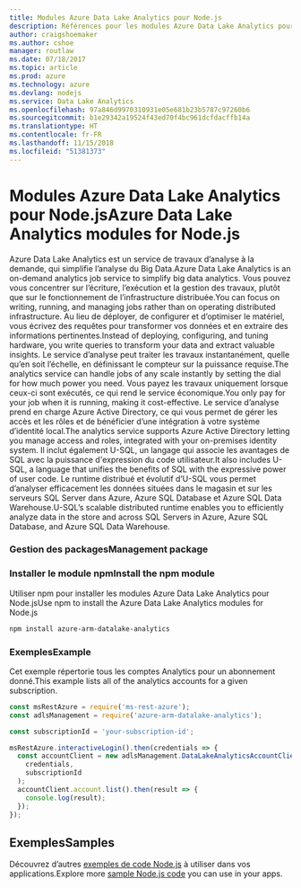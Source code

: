 ```yaml
---
title: Modules Azure Data Lake Analytics pour Node.js
description: Références pour les modules Azure Data Lake Analytics pour Node.js
author: craigshoemaker
ms.author: cshoe
manager: routlaw
ms.date: 07/18/2017
ms.topic: article
ms.prod: azure
ms.technology: azure
ms.devlang: nodejs
ms.service: Data Lake Analytics
ms.openlocfilehash: 97a846d9970310931e05e681b23b5787c97260b6
ms.sourcegitcommit: b1e29342a19524f43ed70f4bc961dcfdacffb14a
ms.translationtype: HT
ms.contentlocale: fr-FR
ms.lasthandoff: 11/15/2018
ms.locfileid: "51381373"
---
```

# <a name="azure-data-lake-analytics-modules-for-nodejs"></a><span data-ttu-id="46014-103">Modules Azure Data Lake Analytics pour Node.js</span><span class="sxs-lookup"><span data-stu-id="46014-103">Azure Data Lake Analytics modules for Node.js</span></span>

<span data-ttu-id="46014-104">Azure Data Lake Analytics est un service de travaux d’analyse à la demande, qui simplifie l’analyse du Big Data.</span><span class="sxs-lookup"><span data-stu-id="46014-104">Azure Data Lake Analytics is an on-demand analytics job service to simplify big data analytics.</span></span> <span data-ttu-id="46014-105">Vous pouvez vous concentrer sur l’écriture, l’exécution et la gestion des travaux, plutôt que sur le fonctionnement de l’infrastructure distribuée.</span><span class="sxs-lookup"><span data-stu-id="46014-105">You can focus on writing, running, and managing jobs rather than on operating distributed infrastructure.</span></span> <span data-ttu-id="46014-106">Au lieu de déployer, de configurer et d’optimiser le matériel, vous écrivez des requêtes pour transformer vos données et en extraire des informations pertinentes.</span><span class="sxs-lookup"><span data-stu-id="46014-106">Instead of deploying, configuring, and tuning hardware, you write queries to transform your data and extract valuable insights.</span></span> <span data-ttu-id="46014-107">Le service d’analyse peut traiter les travaux instantanément, quelle qu’en soit l’échelle, en définissant le compteur sur la puissance requise.</span><span class="sxs-lookup"><span data-stu-id="46014-107">The analytics service can handle jobs of any scale instantly by setting the dial for how much power you need.</span></span> <span data-ttu-id="46014-108">Vous payez les travaux uniquement lorsque ceux-ci sont exécutés, ce qui rend le service économique.</span><span class="sxs-lookup"><span data-stu-id="46014-108">You only pay for your job when it is running, making it cost-effective.</span></span> <span data-ttu-id="46014-109">Le service d’analyse prend en charge Azure Active Directory, ce qui vous permet de gérer les accès et les rôles et de bénéficier d’une intégration à votre système d’identité local.</span><span class="sxs-lookup"><span data-stu-id="46014-109">The analytics service supports Azure Active Directory letting you manage access and roles, integrated with your on-premises identity system.</span></span> <span data-ttu-id="46014-110">Il inclut également U-SQL, un langage qui associe les avantages de SQL avec la puissance d'expression du code utilisateur.</span><span class="sxs-lookup"><span data-stu-id="46014-110">It also includes U-SQL, a language that unifies the benefits of SQL with the expressive power of user code.</span></span> <span data-ttu-id="46014-111">Le runtime distribué et évolutif d’U-SQL vous permet d’analyser efficacement les données situées dans le magasin et sur les serveurs SQL Server dans Azure, Azure SQL Database et Azure SQL Data Warehouse.</span><span class="sxs-lookup"><span data-stu-id="46014-111">U-SQL’s scalable distributed runtime enables you to efficiently analyze data in the store and across SQL Servers in Azure, Azure SQL Database, and Azure SQL Data Warehouse.</span></span>

### <a name="management-package"></a><span data-ttu-id="46014-112">Gestion des packages</span><span class="sxs-lookup"><span data-stu-id="46014-112">Management package</span></span>

### <a name="install-the-npm-module"></a><span data-ttu-id="46014-113">Installer le module npm</span><span class="sxs-lookup"><span data-stu-id="46014-113">Install the npm module</span></span>

<span data-ttu-id="46014-114">Utiliser npm pour installer les modules Azure Data Lake Analytics pour Node.js</span><span class="sxs-lookup"><span data-stu-id="46014-114">Use npm to install the Azure Data Lake Analytics modules for Node.js</span></span>

```bash
npm install azure-arm-datalake-analytics
```

### <a name="example"></a><span data-ttu-id="46014-115">Exemples</span><span class="sxs-lookup"><span data-stu-id="46014-115">Example</span></span>

<span data-ttu-id="46014-116">Cet exemple répertorie tous les comptes Analytics pour un abonnement donné.</span><span class="sxs-lookup"><span data-stu-id="46014-116">This example lists all of the analytics accounts for a given subscription.</span></span>

```javascript
const msRestAzure = require('ms-rest-azure');
const adlsManagement = require('azure-arm-datalake-analytics');

const subscriptionId = 'your-subscription-id';

msRestAzure.interactiveLogin().then(credentials => {
  const accountClient = new adlsManagement.DataLakeAnalyticsAccountClient(
    credentials,
    subscriptionId
  );
  accountClient.account.list().then(result => {
    console.log(result);
  });
});
```

## <a name="samples"></a><span data-ttu-id="46014-117">Exemples</span><span class="sxs-lookup"><span data-stu-id="46014-117">Samples</span></span>

<span data-ttu-id="46014-118">Découvrez d’autres [exemples de code Node.js](https://azure.microsoft.com/resources/samples/?platform=nodejs) à utiliser dans vos applications.</span><span class="sxs-lookup"><span data-stu-id="46014-118">Explore more [sample Node.js code](https://azure.microsoft.com/resources/samples/?platform=nodejs) you can use in your apps.</span></span>
